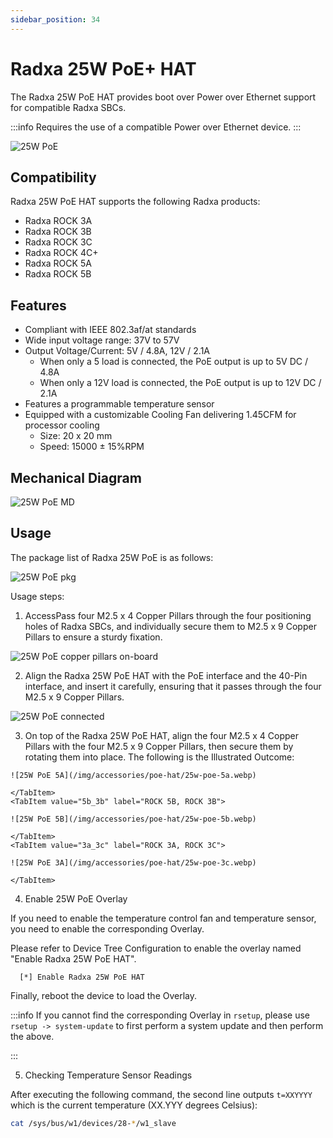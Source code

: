 ```yaml
---
sidebar_position: 34
---
```


# Radxa 25W PoE+ HAT

The Radxa 25W PoE HAT provides boot over Power over Ethernet support for compatible Radxa SBCs.

:::info
Requires the use of a compatible Power over Ethernet device.
:::

![25W PoE](/img/accessories/poe-hat/25w-poe.webp)

## Compatibility

Radxa 25W PoE HAT supports the following Radxa products:

- Radxa ROCK 3A
- Radxa ROCK 3B
- Radxa ROCK 3C
- Radxa ROCK 4C+
- Radxa ROCK 5A
- Radxa ROCK 5B

## Features

- Compliant with IEEE 802.3af/at standards
- Wide input voltage range: 37V to 57V
- Output Voltage/Current: 5V / 4.8A, 12V / 2.1A
  - When only a 5 load is connected, the PoE output is up to 5V DC / 4.8A
  - When only a 12V load is connected, the PoE output is up to 12V DC / 2.1A
- Features a programmable temperature sensor
- Equipped with a customizable Cooling Fan delivering 1.45CFM for processor cooling
  - Size: 20 x 20 mm
  - Speed: 15000 ± 15%RPM

## Mechanical Diagram

![25W PoE MD](/img/accessories/poe-hat/25w-poe-md.webp)

## Usage

The package list of Radxa 25W PoE is as follows:

![25W PoE pkg](/img/accessories/poe-hat/25w-poe-pkg.webp)

Usage steps:

1. AccessPass four M2.5 x 4 Copper Pillars through the four positioning holes of Radxa SBCs, and individually secure them to M2.5 x 9 Copper Pillars to ensure a sturdy fixation.

![25W PoE copper pillars on-board](/img/accessories/poe-hat/copper-pillars-on-board.webp)

2. Align the Radxa 25W PoE HAT with the PoE interface and the 40-Pin interface, and insert it carefully, ensuring that it passes through the four M2.5 x 9 Copper Pillars.

![25W PoE connected](/img/accessories/poe-hat/25w-poe-connected.webp)

3. On top of the Radxa 25W PoE HAT, align the four M2.5 x 4 Copper Pillars with the four M2.5 x 9 Copper Pillars, then secure them by rotating them into place. The following is the Illustrated Outcome:

  <Tabs queryString="model">
    <TabItem value="5a_4c+" label="ROCK 5A, ROCK 4C+">

    ![25W PoE 5A](/img/accessories/poe-hat/25w-poe-5a.webp)

    </TabItem>
    <TabItem value="5b_3b" label="ROCK 5B, ROCK 3B">

    ![25W PoE 5B](/img/accessories/poe-hat/25w-poe-5b.webp)

    </TabItem>
    <TabItem value="3a_3c" label="ROCK 3A, ROCK 3C">

    ![25W PoE 3A](/img/accessories/poe-hat/25w-poe-3c.webp)

    </TabItem>

  </Tabs>

4. Enable 25W PoE Overlay

If you need to enable the temperature control fan and temperature sensor, you need to enable the corresponding Overlay.

Please refer to Device Tree Configuration to enable the overlay named "Enable Radxa 25W PoE HAT".

<!-- Please refer to [Device Tree Configuration](/radxa-os/rsetup/devicetree#how-to-enable-an-overlay) to enable the overlay named "Enable Radxa 25W PoE HAT". -->

```bash.
  [*] Enable Radxa 25W PoE HAT
```

Finally, reboot the device to load the Overlay.

:::info
If you cannot find the corresponding Overlay in `rsetup`, please use `rsetup -> system-update` to first perform a system update and then perform the above.

<!-- If you cannot find the corresponding Overlay in `rsetup`, please refer to [System Update Guide](/radxa-os/rsetup#system-update) to first perform a system update and then perform the above. -->

:::

5. Checking Temperature Sensor Readings

After executing the following command, the second line outputs `t=XXYYYY` which is the current temperature (XX.YYY degrees Celsius):

```bash
cat /sys/bus/w1/devices/28-*/w1_slave
```
